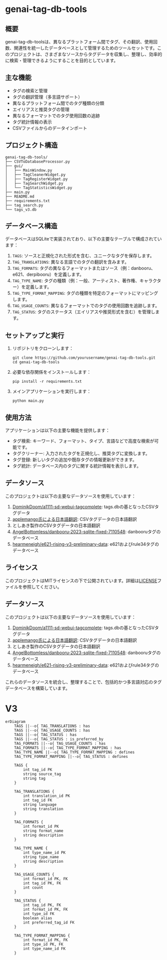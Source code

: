 # genai-tag-db-tools

## 概要

genai-tag-db-toolsは、異なるプラットフォーム間でタグ、その翻訳、使用回数、関連性を統一したデータベースとして管理するためのツールセットです。このプロジェクトは、さまざまなソースからタグデータを収集し、整理し、効率的に検索・管理できるようにすることを目的としています。

## 主な機能

- タグの検索と管理
- タグの翻訳管理（多言語サポート）
- 異なるプラットフォーム間でのタグ種類の分類
- エイリアスと推奨タグの管理
- 異なるフォーマットでのタグ使用回数の追跡
- タグ統計情報の表示
- CSVファイルからのデータインポート

## プロジェクト構造

```
genai-tag-db-tools/
├── CSVToDatabaseProcessor.py
├── gui/
│   ├── MainWindow.py
│   ├── TagCleanerWidget.py
│   ├── TagRegisterWidget.py
│   ├── TagSearchWidget.py
│   └── TagStatisticsWidget.py
├── main.py
├── README.md
├── requirements.txt
├── tag_search.py
└── tags_v3.db
```

## データベース構造

データベースはSQLiteで実装されており、以下の主要なテーブルで構成されています：

1. `TAGS`: ソースと正規化された形式を含む、ユニークなタグを保存します。
2. `TAG_TRANSLATIONS`: 異なる言語でのタグの翻訳を含みます。
3. `TAG_FORMATS`: タグの異なるフォーマットまたはソース（例：danbooru、e621、derpibooru）を定義します。
4. `TAG_TYPE_NAME`: タグの種類（例：一般、アーティスト、著作権、キャラクター）を定義します。
5. `TAG_TYPE_FORMAT_MAPPING`: タグの種類を特定のフォーマットにマッピングします。
6. `TAG_USAGE_COUNTS`: 異なるフォーマットでのタグの使用回数を追跡します。
7. `TAG_STATUS`: タグのステータス（エイリアスや推奨形式を含む）を管理します。

## セットアップと実行

1. リポジトリをクローンします：
   ```
   git clone https://github.com/yourusername/genai-tag-db-tools.git
   cd genai-tag-db-tools
   ```

2. 必要な依存関係をインストールします：
   ```
   pip install -r requirements.txt
   ```

3. メインアプリケーションを実行します：
   ```
   python main.py
   ```

## 使用方法

アプリケーションは以下の主要な機能を提供します：

- タグ検索: キーワード、フォーマット、タイプ、言語などで高度な検索が可能です。
- タグクリーナー: 入力されたタグを正規化し、推奨タグに変換します。
- タグ登録: 新しいタグの追加や既存タグの情報更新ができます。
- タグ統計: データベース内のタグに関する統計情報を表示します。

## データソース

このプロジェクトは以下の主要なデータソースを使用しています：

1. [DominikDoom/a1111-sd-webui-tagcomplete](https://github.com/DominikDoom/a1111-sd-webui-tagcomplete): tags.dbの基となったCSVタグデータ
2. [applemango氏による日本語翻訳](https://github.com/DominikDoom/a1111-sd-webui-tagcomplete/discussions/265): CSVタグデータの日本語翻訳
3. としあき製作のCSVタグデータの日本語翻訳
4. [AngelBottomless/danbooru-2023-sqlite-fixed-7110548](https://huggingface.co/datasets/KBlueLeaf/danbooru2023-sqlite): danbooruタグのデータベース
5. [hearmeneigh/e621-rising-v3-preliminary-data](https://huggingface.co/datasets/hearmeneigh/e621-rising-v3-preliminary-data): e621およびrule34タグのデータベース

## ライセンス

このプロジェクトはMITライセンスの下で公開されています。詳細は[LICENSE](LICENSE)ファイルを参照してください。

## データソース

このプロジェクトは以下の主要なデータソースを使用しています：

1. [DominikDoom/a1111-sd-webui-tagcomplete](https://github.com/DominikDoom/a1111-sd-webui-tagcomplete): tags.dbの基となったCSVタグデータ
2. [applemango氏による日本語翻訳](https://github.com/DominikDoom/a1111-sd-webui-tagcomplete/discussions/265): CSVタグデータの日本語翻訳
3. としあき製作のCSVタグデータの日本語翻訳
4. [AngelBottomless/danbooru-2023-sqlite-fixed-7110548](https://huggingface.co/datasets/KBlueLeaf/danbooru2023-sqlite): danbooruタグのデータベース
5. [hearmeneigh/e621-rising-v3-preliminary-data](https://huggingface.co/datasets/hearmeneigh/e621-rising-v3-preliminary-data): e621およびrule34タグのデータベース

これらのデータソースを統合し、整理することで、包括的かつ多言語対応のタグデータベースを構築しています。



# V3

```mermaid
erDiagram
    TAGS ||--o{ TAG_TRANSLATIONS : has
    TAGS ||--o{ TAG_USAGE_COUNTS : has
    TAGS ||--o{ TAG_STATUS : has
    TAGS ||--o{ TAG_STATUS : is_preferred_by
    TAG_FORMATS ||--o{ TAG_USAGE_COUNTS : has
    TAG_FORMATS ||--o{ TAG_TYPE_FORMAT_MAPPING : has
    TAG_TYPE_NAME ||--o{ TAG_TYPE_FORMAT_MAPPING : defines
    TAG_TYPE_FORMAT_MAPPING ||--o{ TAG_STATUS : defines

    TAGS {
        int tag_id PK
        string source_tag
        string tag
    }

    TAG_TRANSLATIONS {
        int translation_id PK
        int tag_id FK
        string language
        string translation
    }

    TAG_FORMATS {
        int format_id PK
        string format_name
        string description
    }

    TAG_TYPE_NAME {
        int type_name_id PK
        string type_name
        string description
    }

    TAG_USAGE_COUNTS {
        int format_id PK, FK
        int tag_id PK, FK
        int count
    }

    TAG_STATUS {
        int tag_id PK, FK
        int format_id PK, FK
        int type_id FK
        boolean alias
        int preferred_tag_id FK
    }

    TAG_TYPE_FORMAT_MAPPING {
        int format_id PK, FK
        int type_id PK, FK
        int type_name_id FK
    }
```